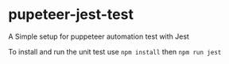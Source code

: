 # pupeteer-jest-test
A Simple setup for puppeteer automation test with Jest

To install and run the unit test use
`npm install`
then
`npm run jest`

